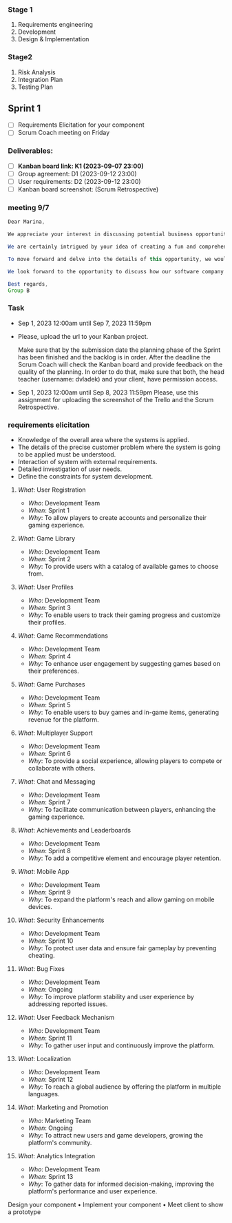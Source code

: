 ### Stage 1

1. Requirements engineering
2. Development
3. Design & Implementation

### Stage2

1. Risk Analysis
2. Integration Plan
3. Testing Plan

## Sprint 1

- [ ] Requirements Elicitation for your component
- [ ] Scrum Coach meeting on Friday

### Deliverables:

- [ ] **Kanban board link: K1 (2023-09-07 23:00)**
- [ ] Group agreement: D1 (2023-09-12 23:00)
- [ ] User requirements: D2 (2023-09-12 23:00)
- [ ] Kanban board screenshot: (Scrum Retrospective)

### meeting 9/7

```java
Dear Marina,

We appreciate your interest in discussing potential business opportunities with our software company.

We are certainly intrigued by your idea of creating a fun and comprehensive game platform tailored for CS students, designed to be played on a single computer via a terminal.

To move forward and delve into the details of this opportunity, we would like to schedule a meeting with you. 

We look forward to the opportunity to discuss how our software company can collaborate with VegaSoft on this exciting project.

Best regards,
Group B 
```



### Task

- Sep 1, 2023 12:00am until Sep 7, 2023 11:59pm

- Please, upload the url to your Kanban project.

  Make sure that by the submission date the planning phase of the Sprint has been finished and the backlog is in order. After the deadline the Scrum Coach will check the Kanban board and provide feedback on the quality of the planning. In order to do that, make sure that both, the head teacher (username: dvladek) and your client, have permission access.

- Sep 1, 2023 12:00am until Sep 8, 2023 11:59pm  Please, use this assignment for uploading the screenshot of the Trello and the Scrum Retrospective.

### requirements  elicitation

- Knowledge of the overall area where the systems is applied.
- The details of the precise customer problem where the system is going to be applied must be understood.
- Interaction of system with external requirements.
- Detailed investigation of user needs.
- Define the constraints for system development.

1. *What*: User Registration
   - *Who*: Development Team
   - *When*: Sprint 1
   - *Why*: To allow players to create accounts and personalize their gaming experience.

2. *What*: Game Library
   - *Who*: Development Team
   - *When*: Sprint 2
   - *Why*: To provide users with a catalog of available games to choose from.

3. *What*: User Profiles
   - *Who*: Development Team
   - *When*: Sprint 3
   - *Why*: To enable users to track their gaming progress and customize their profiles.

4. *What*: Game Recommendations
   - *Who*: Development Team
   - *When*: Sprint 4
   - *Why*: To enhance user engagement by suggesting games based on their preferences.

5. *What*: Game Purchases
   - *Who*: Development Team
   - *When*: Sprint 5
   - *Why*: To enable users to buy games and in-game items, generating revenue for the platform.

6. *What*: Multiplayer Support
   - *Who*: Development Team
   - *When*: Sprint 6
   - *Why*: To provide a social experience, allowing players to compete or collaborate with others.

7. *What*: Chat and Messaging
   - *Who*: Development Team
   - *When*: Sprint 7
   - *Why*: To facilitate communication between players, enhancing the gaming experience.

8. *What*: Achievements and Leaderboards
   - *Who*: Development Team
   - *When*: Sprint 8
   - *Why*: To add a competitive element and encourage player retention.

9. *What*: Mobile App
   - *Who*: Development Team
   - *When*: Sprint 9
   - *Why*: To expand the platform's reach and allow gaming on mobile devices.

10. *What*: Security Enhancements
    - *Who*: Development Team
    - *When*: Sprint 10
    - *Why*: To protect user data and ensure fair gameplay by preventing cheating.

11. *What*: Bug Fixes
    - *Who*: Development Team
    - *When*: Ongoing
    - *Why*: To improve platform stability and user experience by addressing reported issues.

12. *What*: User Feedback Mechanism
    - *Who*: Development Team
    - *When*: Sprint 11
    - *Why*: To gather user input and continuously improve the platform.

13. *What*: Localization
    - *Who*: Development Team
    - *When*: Sprint 12
    - *Why*: To reach a global audience by offering the platform in multiple languages.

14. *What*: Marketing and Promotion
    - *Who*: Marketing Team
    - *When*: Ongoing
    - *Why*: To attract new users and game developers, growing the platform's community.

15. *What*: Analytics Integration
    - *Who*: Development Team
    - *When*: Sprint 13
    - *Why*: To gather data for informed decision-making, improving the platform's performance and user experience.



Design your component
• Implement your component
• Meet client to show a prototype

